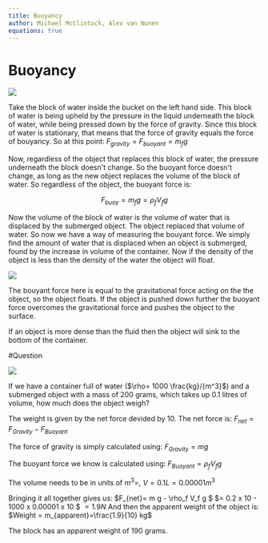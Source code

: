 ```yaml
---
title: Buoyancy
author: Michael McClintock, Alex van Nunen
equations: true
---
```


# Buoyancy

![ ](/static/fluid3.png)

Take the block of water inside the bucket on the left hand side. This block of water is being upheld by the pressure in the liquid underneath the block of water, while being pressed down by the force of gravity.
Since this block of water is stationary, that means that the force of gravity equals the force of bouyancy. So at this point:
$F_{gravity}=F_{buoyant}=m_f g$

Now, regardless of the object that replaces this block of water, the pressure underneath the block doesn't change. So the buoyant force doesn't change, as long as the new object replaces the volume of the block of water.
So regardless of the object, the buoyant force is:

$$F_{buoy}=m_f g=\rho_f V_f g$$

Now the volume of the block of water is the volume of water that is displaced by the submerged object. The object replaced that volume of water. So now we have a way of measuring the bouyant force. We simply find the amount of water that is displaced when an object is submerged, found by the increase in volume of the container.
Now if the density of the object is less than the density of the water the object will float.

![ ](/static/fluid4.png)

The bouyant force here is equal to the gravitational force acting on the the object, so the object floats. If the object is pushed down further the buoyant force overcomes the gravitational force and pushes the object to the surface.

If an object is more dense than the fluid then the object will sink to the bottom of the container.

#Question

![ ](/static/fluid6.png)

If we have a container full of water ($\rho= 1000 \frac{kg}/{m^3}$) and a submerged object with a mass of 200 grams, which takes up 0.1 litres of volume, how much does the object weigh?

The weight is given by the net force devided by 10.
The net force is:
$F_{net}=F_{Gravity}-F_{Buoyant}$

The force of gravity is simply calculated using:
$F_{Gravity}=m g$

The buoyant force we know is calculated using:
$F_{Buoyant}= \rho_f V_f g$

The volume needs to be in units of $m^3=$, $V=0.1 L = 0.00001 m^3$

Bringing it all together gives us:
$F_{net}= m g - \rho_f V_f g $
$= 0.2 x 10 - 1000 x 0.00001 x 10 $
$=1.9 N$
And then the apparent weight of the object is:
$Weight = m_{apparent}=\frac{1.9}{10} kg$

The block has an apparent weight of 190 grams.